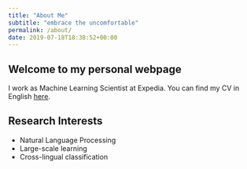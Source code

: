 ```yaml
---
title: "About Me"
subtitle: "embrace the uncomfortable"
permalink: /about/
date: 2019-07-18T18:38:52+00:00
---
```


## Welcome to my personal webpage

I work as Machine Learning Scientist at Expedia. You can find my CV in English <a href="https://ioannispartalas.github.io/assets/resume_cv_web.pdf">here</a>.

## Research Interests

- Natural Language Processing
- Large-scale learning
- Cross-lingual classification

